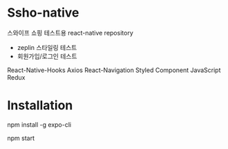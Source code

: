 # Ssho-native

스와이프 쇼핑 테스트용 react-native repository

- zeplin 스타일링 테스트
- 회원가입/로그인 테스트

React-Native-Hooks
Axios
React-Navigation
Styled Component
JavaScript
Redux

# Installation

npm install -g expo-cli

npm start
